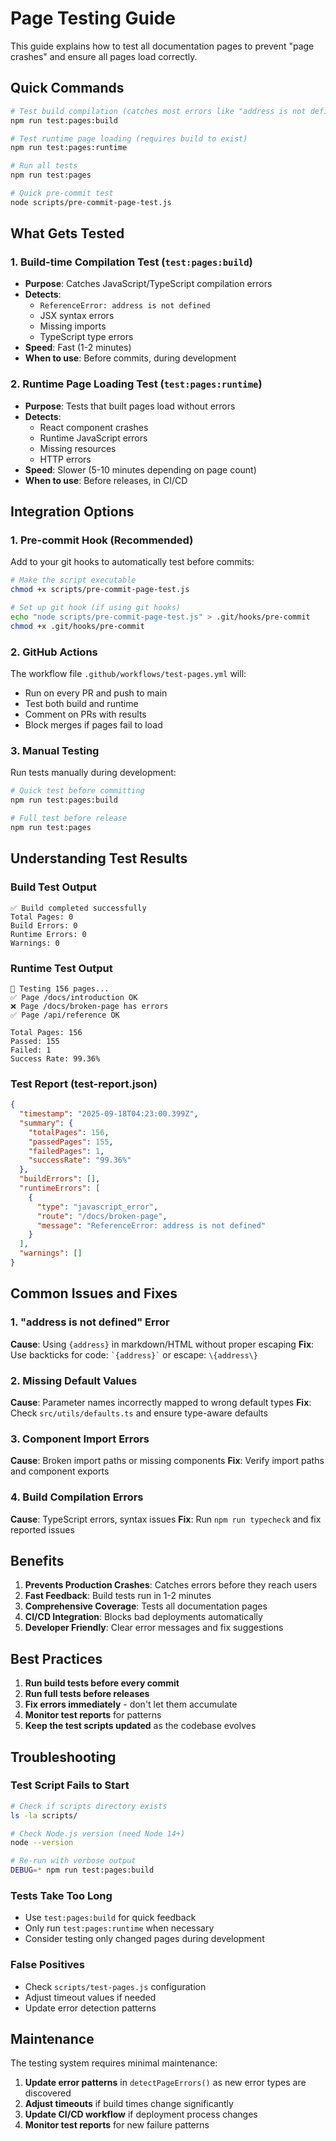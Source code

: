 # Page Testing Guide

This guide explains how to test all documentation pages to prevent "page crashes" and ensure all pages load correctly.

## Quick Commands

```bash
# Test build compilation (catches most errors like "address is not defined")
npm run test:pages:build

# Test runtime page loading (requires build to exist)
npm run test:pages:runtime

# Run all tests
npm run test:pages

# Quick pre-commit test
node scripts/pre-commit-page-test.js
```

## What Gets Tested

### 1. Build-time Compilation Test (`test:pages:build`)
- **Purpose**: Catches JavaScript/TypeScript compilation errors
- **Detects**:
  - `ReferenceError: address is not defined`
  - JSX syntax errors
  - Missing imports
  - TypeScript type errors
- **Speed**: Fast (1-2 minutes)
- **When to use**: Before commits, during development

### 2. Runtime Page Loading Test (`test:pages:runtime`)
- **Purpose**: Tests that built pages load without errors
- **Detects**:
  - React component crashes
  - Runtime JavaScript errors
  - Missing resources
  - HTTP errors
- **Speed**: Slower (5-10 minutes depending on page count)
- **When to use**: Before releases, in CI/CD

## Integration Options

### 1. Pre-commit Hook (Recommended)
Add to your git hooks to automatically test before commits:

```bash
# Make the script executable
chmod +x scripts/pre-commit-page-test.js

# Set up git hook (if using git hooks)
echo "node scripts/pre-commit-page-test.js" > .git/hooks/pre-commit
chmod +x .git/hooks/pre-commit
```

### 2. GitHub Actions
The workflow file `.github/workflows/test-pages.yml` will:
- Run on every PR and push to main
- Test both build and runtime
- Comment on PRs with results
- Block merges if pages fail to load

### 3. Manual Testing
Run tests manually during development:

```bash
# Quick test before committing
npm run test:pages:build

# Full test before release
npm run test:pages
```

## Understanding Test Results

### Build Test Output
```
✅ Build completed successfully
Total Pages: 0
Build Errors: 0
Runtime Errors: 0
Warnings: 0
```

### Runtime Test Output
```
📝 Testing 156 pages...
✅ Page /docs/introduction OK
❌ Page /docs/broken-page has errors
✅ Page /api/reference OK

Total Pages: 156
Passed: 155
Failed: 1
Success Rate: 99.36%
```

### Test Report (test-report.json)
```json
{
  "timestamp": "2025-09-18T04:23:00.399Z",
  "summary": {
    "totalPages": 156,
    "passedPages": 155,
    "failedPages": 1,
    "successRate": "99.36%"
  },
  "buildErrors": [],
  "runtimeErrors": [
    {
      "type": "javascript_error",
      "route": "/docs/broken-page",
      "message": "ReferenceError: address is not defined"
    }
  ],
  "warnings": []
}
```

## Common Issues and Fixes

### 1. "address is not defined" Error
**Cause**: Using `{address}` in markdown/HTML without proper escaping
**Fix**: Use backticks for code: `` `{address}` `` or escape: `\{address\}`

### 2. Missing Default Values
**Cause**: Parameter names incorrectly mapped to wrong default types
**Fix**: Check `src/utils/defaults.ts` and ensure type-aware defaults

### 3. Component Import Errors
**Cause**: Broken import paths or missing components
**Fix**: Verify import paths and component exports

### 4. Build Compilation Errors
**Cause**: TypeScript errors, syntax issues
**Fix**: Run `npm run typecheck` and fix reported issues

## Benefits

1. **Prevents Production Crashes**: Catches errors before they reach users
2. **Fast Feedback**: Build tests run in 1-2 minutes
3. **Comprehensive Coverage**: Tests all documentation pages
4. **CI/CD Integration**: Blocks bad deployments automatically
5. **Developer Friendly**: Clear error messages and fix suggestions

## Best Practices

1. **Run build tests before every commit**
2. **Run full tests before releases**
3. **Fix errors immediately** - don't let them accumulate
4. **Monitor test reports** for patterns
5. **Keep the test scripts updated** as the codebase evolves

## Troubleshooting

### Test Script Fails to Start
```bash
# Check if scripts directory exists
ls -la scripts/

# Check Node.js version (need Node 14+)
node --version

# Re-run with verbose output
DEBUG=* npm run test:pages:build
```

### Tests Take Too Long
- Use `test:pages:build` for quick feedback
- Only run `test:pages:runtime` when necessary
- Consider testing only changed pages during development

### False Positives
- Check `scripts/test-pages.js` configuration
- Adjust timeout values if needed
- Update error detection patterns

## Maintenance

The testing system requires minimal maintenance:

1. **Update error patterns** in `detectPageErrors()` as new error types are discovered
2. **Adjust timeouts** if build times change significantly
3. **Update CI/CD workflow** if deployment process changes
4. **Monitor test reports** for new failure patterns